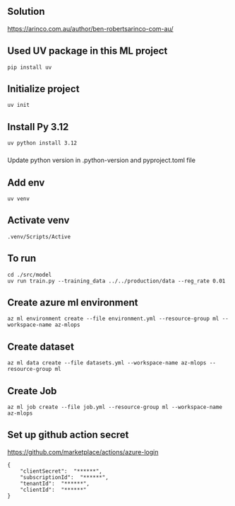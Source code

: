 ## Solution
https://arinco.com.au/author/ben-robertsarinco-com-au/

## Used UV package in this ML project

```
pip install uv
```

## Initialize project
```
uv init
```

## Install Py 3.12
```
uv python install 3.12
```

###
Update python version in .python-version and pyproject.toml file

## Add env
```
uv venv
```
## Activate venv
```
.venv/Scripts/Active
```

## To run
```
cd ./src/model
uv run train.py --training_data ../../production/data --reg_rate 0.01
```

## Create azure ml environment
```
az ml environment create --file environment.yml --resource-group ml --workspace-name az-mlops
```

## Create dataset
```
az ml data create --file datasets.yml --workspace-name az-mlops --resource-group ml
```

## Create Job
```
az ml job create --file job.yml --resource-group ml --workspace-name az-mlops
```

## Set up github action secret
https://github.com/marketplace/actions/azure-login

```
{
    "clientSecret":  "******",
    "subscriptionId":  "******",
    "tenantId":  "******",
    "clientId":  "******"
}
```


